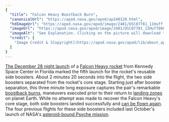 ```yaml
---
{
  "title": "Falcon Heavy Boostback Burn",
  "canonicalUrl": "https://apod.nasa.gov/apod/ap240120.html",
  "hdImageUrl": "https://apod.nasa.gov/apod/image/2401/DSC07781_11Huff.jpg",
  "imageUrl": "https://apod.nasa.gov/apod/image/2401/DSC07781_12Huff800.jpg",
  "imageAlt": "See Explanation. Clicking on the picture will download the highest resolution version available.",
  "credit": [
    "Image Credit & [Copyright](https://apod.nasa.gov/apod/lib/about_apod.html#srapply): [Dennis Huff](https://drh68.zenfolio.com/)"
  ]
}
---
```


[The December 28 night launch](https://drh68.zenfolio.com/p831025468) of a [Falcon Heavy rocket](https://apod.nasa.gov/apod/ap240102.html) from Kennedy Space Center in Florida marked the fifth launch for the rocket's reusable side boosters. About 2 minutes 20 seconds into the flight, the two side boosters separated from the rocket's core stage. Starting just after booster separation, this three minute long exposure captures the pair's remarkable [boostback burns](https://i.stack.imgur.com/mojf8.png), maneuvers executed prior to their return to [landing zones](https://en.wikipedia.org/wiki/Landing_Zones_1_and_2) on planet Earth. While no attempt was made to recover the Falcon Heavy's core stage, both side boosters landed successfully and [can be flown again](https://en.wikipedia.org/wiki/List_of_Falcon_9_first-stage_boosters#Active). The four previous flights for these side boosters included last October's launch of NASA's [asteroid-bound Psyche mission](https://science.nasa.gov/mission/psyche/).

